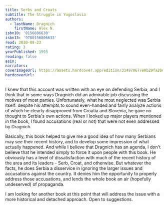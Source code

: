 ```yaml
---
title: Serbs and Croats
subtitle: The Struggle in Yugoslavia
authors:
  - lastName: Dragnich
    firstName: Alex N.
isbn10: '0156806630'
isbn13: '9780156806633'
read: 2010-08-23
rating: 3
yearPublished: 1993
reading: false
asin:
narrators:
coverImageUrl: https://assets.hardcover.app/edition/31497067/e0b29fa20d6aa45d1d5d496a02a5c027e3ac9c19.jpeg
hardcoverUrl:
---
```


I knew that this account was written with an eye on defending Serbia, and I think that in some ways Dragnich did an admirable job discussing the motives of most parties. Unfortunately, what he most neglected was Serbia itself: despite his attempts to sound even-handed and fairly analyze actions of which he clearly disapproved from Croatia and Slovenia, he gave no thought to Serbia's own actions. When I looked up major players mentioned in the book, I found accusations (real or not) that were not even addressed by Dragnich.

Basically, this book helped to give me a good idea of how many Serbians may see their recent history, and to develop some impression of what actually happened. And while I believe that Dragnich has an agenda, I don't believe that he intended simply to force it upon people with this book. He obviously has a level of dissatisfaction with much of the recent history of the area and its leaders - Serb, Croat, and otherwise. But whatever the facts, he does Serbia a disservice in ignoring the larger issues and accusations against the country. It denies him the opportunity to properly address those accusations, and lends the whole book an air (hopefully undeserved) of propaganda.

I am looking for another book at this point that will address the issue with a more historical and detached approach. Open to suggestions.
